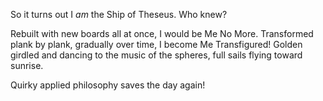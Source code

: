  So it turns out I _am_ the Ship of Theseus. Who knew? 

 Rebuilt with new boards all at once, I would be Me No More. Transformed plank by plank, gradually over time, I become Me Transfigured! Golden girdled and dancing to the music of the spheres, full sails flying toward sunrise. 

 Quirky applied philosophy saves the day again! 